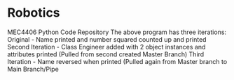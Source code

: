 # Robotics
MEC4406 Python Code Repository
The above program has three iterations:
Original - Name printed and number squared counted up and printed
Second Iteration - Class Engineer added with 2 object instances and attributes printed (Pulled from second created Master Branch)
Third Iteration - Name reversed when printed (Pulled again from Master branch to Main Branch/Pipe
